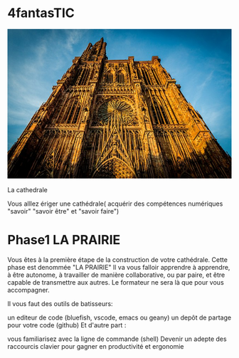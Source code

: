 # 4fantasTIC

![Cathedrale](640px-Cathédrale_Notre-Dame_de_Strasbourg_août_2014.jpg)

La cathedrale

Vous alllez ériger une cathédrale( acquérir des compétences numériques "savoir" "savoir être" et "savoir faire")

#  Phase1 LA PRAIRIE

Vous êtes à la première étape de la construction de votre cathédrale. Cette phase est denommée "LA PRAIRIE" Il va vous falloir apprendre à apprendre, à être autonome, à travailler de manière collaborative, ou par paire, et être capable de transmettre aux autres. Le formateur ne sera là que pour vous accompagner.

Il vous faut des outils de batisseurs:

un editeur de code (bluefish, vscode, emacs ou geany)
un depôt de partage pour votre code (github)
Et d'autre part :

vous familiarisez avec la ligne de commande (shell)
Devenir un adepte des raccourcis clavier pour gagner en productivité et ergonomie
